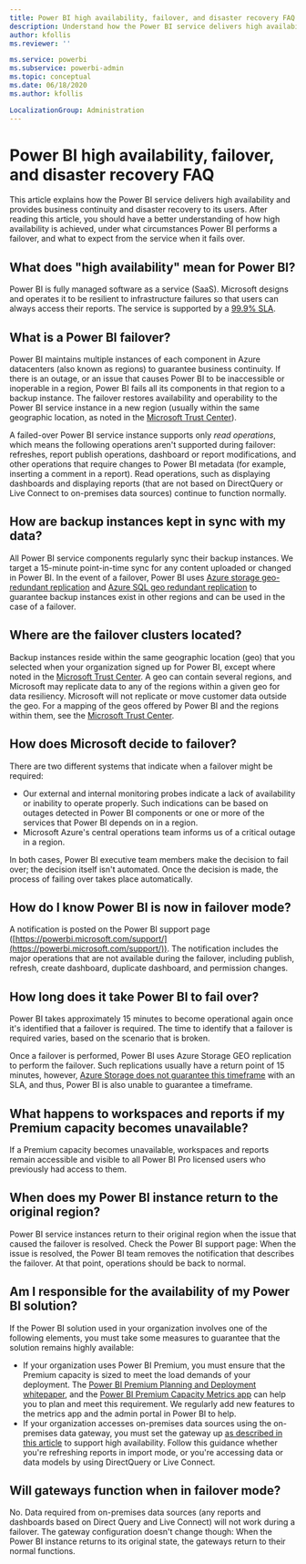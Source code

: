 ```yaml
---
title: Power BI high availability, failover, and disaster recovery FAQ
description: Understand how the Power BI service delivers high availability and provides business continuity and disaster recovery to its users.
author: kfollis
ms.reviewer: ''

ms.service: powerbi
ms.subservice: powerbi-admin
ms.topic: conceptual
ms.date: 06/18/2020
ms.author: kfollis

LocalizationGroup: Administration
---
```


# Power BI high availability, failover, and disaster recovery FAQ

This article explains how the Power BI service delivers high availability and provides business continuity and disaster recovery to its users. After reading this article, you should have a better understanding of how high availability is achieved, under what circumstances Power BI performs a failover, and what to expect from the service when it fails over.

## What does "high availability" mean for Power BI?

Power BI is fully managed software as a service (SaaS).  Microsoft designs and operates it to be resilient to infrastructure failures so that users can always access their reports.  The service is supported by a [99.9% SLA](https://www.microsoftvolumelicensing.com/DocumentSearch.aspx?Mode=3&DocumentTypeId=37).

## What is a Power BI failover?

Power BI maintains multiple instances of each component in Azure datacenters (also known as regions) to guarantee business continuity. If there is an outage, or an issue that causes Power BI to be inaccessible or inoperable in a region, Power BI fails all its components in that region to a backup instance. The failover restores availability and operability to the Power BI service instance in a new region (usually within the same geographic location, as noted in the [Microsoft Trust Center](https://www.microsoft.com/TrustCenter/CloudServices/business-application-platform/data-location)).

A failed-over Power BI service instance supports only _read operations_, which means the following operations aren't supported during failover: refreshes, report publish operations, dashboard or report modifications, and other operations that require changes to Power BI metadata (for example, inserting a comment in a report).  Read operations, such as displaying dashboards and displaying reports (that are not based on DirectQuery or Live Connect to on-premises data sources) continue to function normally.

## How are backup instances kept in sync with my data?

All Power BI service components regularly sync their backup instances. We target a 15-minute point-in-time sync for any content uploaded or changed in Power BI. In the event of a failover, Power BI uses [Azure storage geo-redundant replication](/azure/storage/common/storage-redundancy-grs) and [Azure SQL geo redundant replication](/azure/sql-database/sql-database-active-geo-replication) to guarantee backup instances exist in other regions and can be used in the case of a failover.

## Where are the failover clusters located?

Backup instances reside within the same geographic location (geo) that you selected when your organization signed up for Power BI, except where noted in the [Microsoft Trust Center](https://www.microsoft.com/TrustCenter/CloudServices/business-application-platform/data-location). A geo can contain several regions, and Microsoft may replicate data to any of the regions within a given geo for data resiliency. Microsoft will not replicate or move customer data outside the geo. For a mapping of the geos offered by Power BI and the regions within them, see the [Microsoft Trust Center](https://www.microsoft.com/TrustCenter/CloudServices/business-application-platform/data-location).

## How does Microsoft decide to failover?

There are two different systems that indicate when a failover might be required:

- Our external and internal monitoring probes indicate a lack of availability or inability to operate properly. Such indications can be based on outages detected in Power BI components or one or more of the services that Power BI depends on in a region.
- Microsoft Azure's central operations team informs us of a critical outage in a region.

In both cases, Power BI executive team members make the decision to fail over; the decision itself isn't automated. Once the decision is made, the process of failing over takes place automatically.

## How do I know Power BI is now in failover mode?

A notification is posted on the Power BI support page ([https://powerbi.microsoft.com/support/](https://powerbi.microsoft.com/support/)). The notification includes the major operations that are not available during the failover, including publish, refresh, create dashboard, duplicate dashboard, and permission changes.

## How long does it take Power BI to fail over?

Power BI takes approximately 15 minutes to become operational again once it's identified that a failover is required. The time to identify that a failover is required varies, based on the scenario that is broken. 

Once a failover is performed, Power BI uses Azure Storage GEO replication to perform the failover. Such replications usually have a return point of 15 minutes, however, [Azure Storage does not guarantee this timeframe](https://docs.microsoft.com/azure/storage/common/storage-redundancy) with an SLA, and thus, Power BI is also unable to guarantee a timeframe. 

## What happens to workspaces and reports if my Premium capacity becomes unavailable? 

If a Premium capacity becomes unavailable, workspaces and reports remain accessible and visible to all Power BI Pro licensed users who previously had access to them.

## When does my Power BI instance return to the original region?

Power BI service instances return to their original region when the issue that caused the failover is resolved. Check the Power BI support page: When the issue is resolved, the Power BI team removes the notification that describes the failover. At that point, operations should be back to normal.

## Am I responsible for the availability of my Power BI solution?

If the Power BI solution used in your organization involves one of the following elements, you must take some measures to guarantee that the solution remains highly available:

- If your organization uses Power BI Premium, you must ensure that the Premium capacity is sized to meet the load demands of your deployment.  The [Power BI Premium Planning and Deployment whitepaper](https://aka.ms/Premium-Capacity-Planning-Deployment), and the  [Power BI Premium Capacity Metrics app](service-admin-premium-monitor-capacity.md) can help you to plan and meet this requirement. We regularly add new features to the metrics app and the admin portal in Power BI to help.
- If your organization accesses on-premises data sources using the on-premises data gateway, you must set the gateway up [as described in this article](/data-integration/gateway/service-gateway-high-availability-clusters) to support high availability. Follow this guidance whether you're refreshing reports in import mode, or you're accessing data or data models by using DirectQuery or Live Connect.

## Will gateways function when in failover mode?

No. Data required from on-premises data sources (any reports and dashboards based on Direct Query and Live Connect) will not work during a failover. The gateway configuration doesn't change though: When the Power BI instance returns to its original state, the gateways return to their normal functions.
